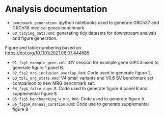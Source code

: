 # Analysis documentation 

- `benchmark_generation`: ipython notebooks used to generate GRCh37 and GRCh38 medical genes benchmark.
- `00_tidying_data.Rmd`: generating tidy datasets for downstream analysis and figure generation.

Figure and table numbering based on  https://doi.org/10.1101/2021.06.07.444885   

- `01_fig1_example_gene.xml`: IGV session for example gene GIPC3 used to generate figure 1 panel B.
- `02_fig2_mrg_inclusion_overlap.Rmd`: Code used to generate figure 2.
- `03_tbl1_mrg_stats.Rmd`: V4 small variants and V0.6 SV benchmark set comparison to new MRG benchmark set.
- `04_fig4_false_dups.R`: Code used to generate figure 4 panel B and supplemental figure 8.
- `05_fig5_benchmarking_w_mrg.Rmd`: Code used to generate figure 5.
- `06_figS9_manual_curation.Rmd`: Code use to generate supplemental figure 9